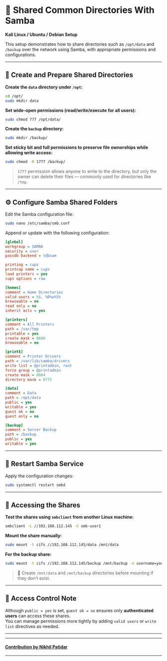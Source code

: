 # 📂 Shared Common Directories With Samba  
**Kali Linux / Ubuntu / Debian Setup**

This setup demonstrates how to share directories such as `/opt/data` and `/backup` over the network using Samba, with appropriate permissions and configurations.

---

## 📁 Create and Prepare Shared Directories

**Create the `data` directory under `/opt`:**
```bash
cd /opt/
sudo mkdir data
```

**Set wide-open permissions (read/write/execute for all users):**
```bash
sudo chmod 777 /opt/data/
```

**Create the `backup` directory:**
```bash
sudo mkdir /backup/
```

**Set sticky bit and full permissions to preserve file ownerships while allowing write access:**
```bash
sudo chmod -R 1777 /backup/
```

> `1777` permission allows anyone to write to the directory, but only the owner can delete their files — commonly used for directories like `/tmp`.

---

## ⚙️ Configure Samba Shared Folders

Edit the Samba configuration file:
```bash
sudo nano /etc/samba/smb.conf
```

Append or update with the following configuration:

```ini
[global]
workgroup = SAMBA
security = user
passdb backend = tdbsam

printing = cups
printcap name = cups
load printers = yes
cups options = raw

[homes]
comment = Home Directories
valid users = %S, %D%w%S%
browseable = no
read only = no
inherit acls = yes

[printers]
comment = All Printers
path = /var/tmp
printable = yes
create mask = 0600
browseable = no

[print$]
comment = Printer Drivers
path = /var/lib/samba/drivers
write list = @printadmin, root
force group = @printadmin
create mask = 0664
directory mask = 0775

[data]
comment = Data
path = /opt/data
public = yes
writable = yes
guest ok = no
guest only = no

[backup]
comment = Server Backup
path = /backup
public = yes
writable = yes
```

---

## 🔁 Restart Samba Service

Apply the configuration changes:
```bash
sudo systemctl restart smbd
```

---

## 🧪 Accessing the Shares

**Test the shares using `smbclient` from another Linux machine:**
```bash
smbclient -L //192.168.112.145 -U smb-user1
```

**Mount the share manually:**
```bash
sudo mount -t cifs //192.168.112.145/data /mnt/data
```

**For the backup share:**
```bash
sudo mount -t cifs //192.168.112.145/backup /mnt/backup -o username=your_samba_user,password=your_password,vers=3.0
```

> 📌 Create `/mnt/data` and `/mnt/backup` directories before mounting if they don’t exist.

---

## 🔐 Access Control Note

Although `public = yes` is set, `guest ok = no` ensures only **authenticated users** can access these shares.  
You can manage permissions more tightly by adding `valid users` or `write list` directives as needed.

---

---

#### [**Contribution by Nikhil Patidar**](https://github.com/nikhilpatidar01?new_signup=true) 
---

